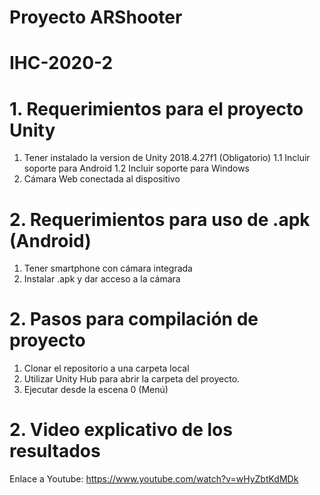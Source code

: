 # Proyecto ARShooter
# IHC-2020-2

# 1. Requerimientos para el proyecto Unity
1. Tener instalado la version de Unity 2018.4.27f1 (Obligatorio)
  1.1  Incluir soporte para Android
  1.2  Incluir soporte para Windows
2. Cámara Web conectada al dispositivo

# 2. Requerimientos para uso de .apk (Android)
1. Tener smartphone con cámara integrada
2. Instalar .apk y dar acceso a la cámara

# 2. Pasos para compilación de proyecto
1. Clonar el repositorio a una carpeta local
2. Utilizar Unity Hub para abrir la carpeta del proyecto.
3. Ejecutar desde la escena 0 (Menú)

# 2. Video explicativo de los resultados

Enlace a Youtube:
https://www.youtube.com/watch?v=wHyZbtKdMDk

